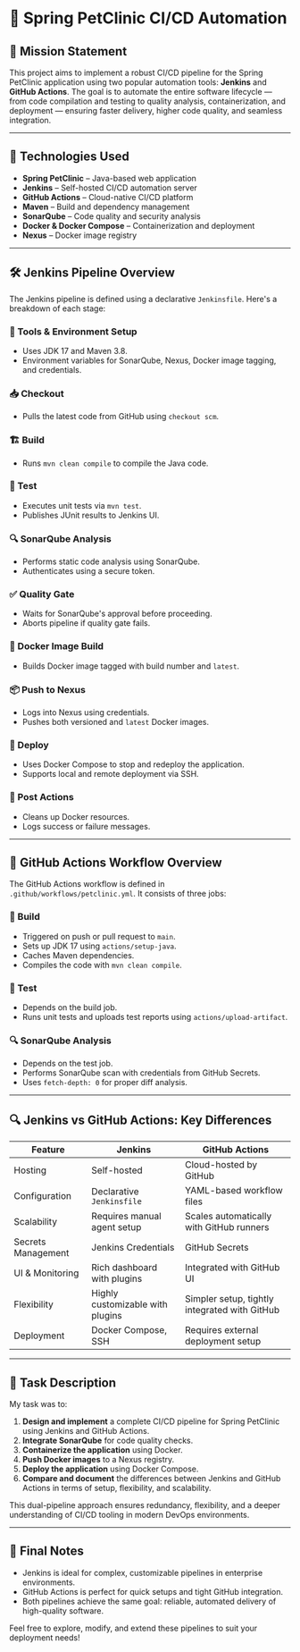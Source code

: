 # 🏥 Spring PetClinic CI/CD Automation

## 🚀 Mission Statement

This project aims to implement a robust CI/CD pipeline for the Spring PetClinic application using two popular automation tools: **Jenkins** and **GitHub Actions**. The goal is to automate the entire software lifecycle — from code compilation and testing to quality analysis, containerization, and deployment — ensuring faster delivery, higher code quality, and seamless integration.

---

## 🧰 Technologies Used

- **Spring PetClinic** – Java-based web application
- **Jenkins** – Self-hosted CI/CD automation server
- **GitHub Actions** – Cloud-native CI/CD platform
- **Maven** – Build and dependency management
- **SonarQube** – Code quality and security analysis
- **Docker & Docker Compose** – Containerization and deployment
- **Nexus** – Docker image registry

---

## 🛠️ Jenkins Pipeline Overview

The Jenkins pipeline is defined using a declarative `Jenkinsfile`. Here's a breakdown of each stage:

### 🔧 Tools & Environment Setup
- Uses JDK 17 and Maven 3.8.
- Environment variables for SonarQube, Nexus, Docker image tagging, and credentials.

### 📥 Checkout
- Pulls the latest code from GitHub using `checkout scm`.

### 🏗️ Build
- Runs `mvn clean compile` to compile the Java code.

### 🧪 Test
- Executes unit tests via `mvn test`.
- Publishes JUnit results to Jenkins UI.

### 🔍 SonarQube Analysis
- Performs static code analysis using SonarQube.
- Authenticates using a secure token.

### ✅ Quality Gate
- Waits for SonarQube's approval before proceeding.
- Aborts pipeline if quality gate fails.

### 🐳 Docker Image Build
- Builds Docker image tagged with build number and `latest`.

### 📦 Push to Nexus
- Logs into Nexus using credentials.
- Pushes both versioned and `latest` Docker images.

### 🚚 Deploy
- Uses Docker Compose to stop and redeploy the application.
- Supports local and remote deployment via SSH.

### 🧹 Post Actions
- Cleans up Docker resources.
- Logs success or failure messages.

---

## 🧪 GitHub Actions Workflow Overview

The GitHub Actions workflow is defined in `.github/workflows/petclinic.yml`. It consists of three jobs:

### 🔨 Build
- Triggered on push or pull request to `main`.
- Sets up JDK 17 using `actions/setup-java`.
- Caches Maven dependencies.
- Compiles the code with `mvn clean compile`.

### 🧪 Test
- Depends on the build job.
- Runs unit tests and uploads test reports using `actions/upload-artifact`.

### 🔍 SonarQube Analysis
- Depends on the test job.
- Performs SonarQube scan with credentials from GitHub Secrets.
- Uses `fetch-depth: 0` for proper diff analysis.

---

## 🔍 Jenkins vs GitHub Actions: Key Differences

| Feature               | Jenkins                                      | GitHub Actions                                |
|----------------------|----------------------------------------------|-----------------------------------------------|
| Hosting              | Self-hosted                                  | Cloud-hosted by GitHub                        |
| Configuration        | Declarative `Jenkinsfile`                    | YAML-based workflow files                     |
| Scalability          | Requires manual agent setup                  | Scales automatically with GitHub runners      |
| Secrets Management   | Jenkins Credentials                          | GitHub Secrets                                |
| UI & Monitoring      | Rich dashboard with plugins                  | Integrated with GitHub UI                     |
| Flexibility          | Highly customizable with plugins             | Simpler setup, tightly integrated with GitHub |
| Deployment           | Docker Compose, SSH                          | Requires external deployment setup            |

---

## 📌 Task Description

My task was to:
1. **Design and implement** a complete CI/CD pipeline for Spring PetClinic using Jenkins and GitHub Actions.
2. **Integrate SonarQube** for code quality checks.
3. **Containerize the application** using Docker.
4. **Push Docker images** to a Nexus registry.
5. **Deploy the application** using Docker Compose.
6. **Compare and document** the differences between Jenkins and GitHub Actions in terms of setup, flexibility, and scalability.

This dual-pipeline approach ensures redundancy, flexibility, and a deeper understanding of CI/CD tooling in modern DevOps environments.

---

## 📣 Final Notes

- Jenkins is ideal for complex, customizable pipelines in enterprise environments.
- GitHub Actions is perfect for quick setups and tight GitHub integration.
- Both pipelines achieve the same goal: reliable, automated delivery of high-quality software.

Feel free to explore, modify, and extend these pipelines to suit your deployment needs!
